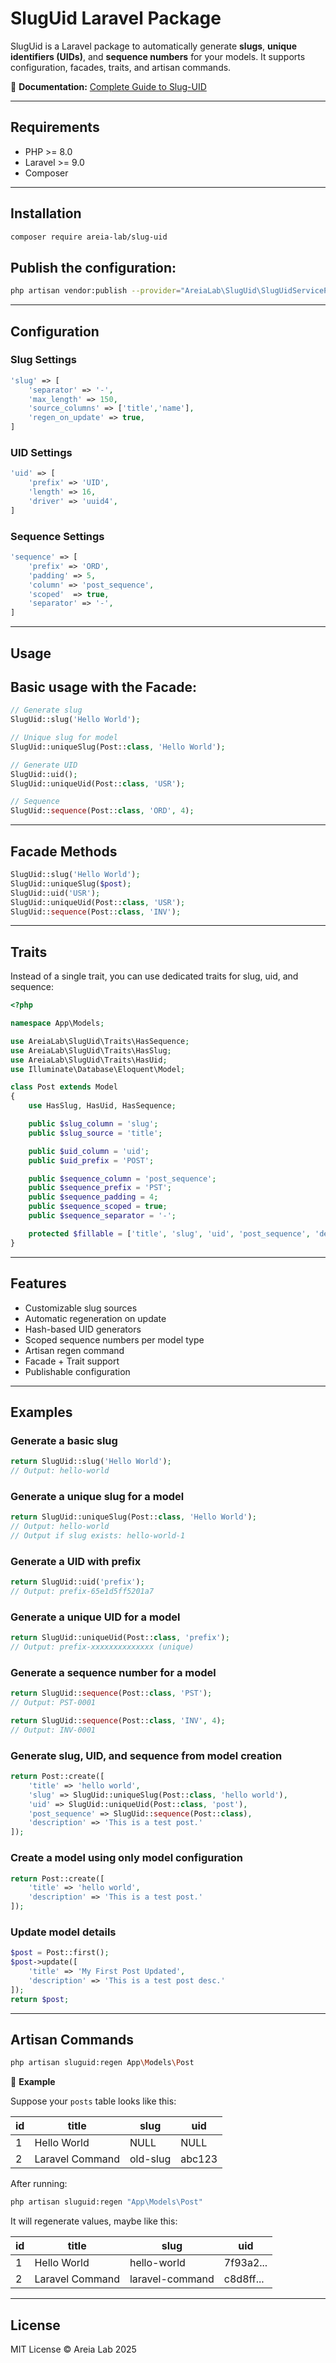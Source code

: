 # SlugUid Laravel Package

SlugUid is a Laravel package to automatically generate **slugs**, **unique identifiers (UIDs)**, and **sequence numbers** for your models. It supports configuration, facades, traits, and artisan commands.

📖 **Documentation:** [Complete Guide to Slug-UID](https://areia-lab.areiatech.com/docs/slug-uid.html)

---

## Requirements

- PHP >= 8.0
- Laravel >= 9.0
- Composer

---

## Installation

```bash
composer require areia-lab/slug-uid
```

## Publish the configuration:

```bash
php artisan vendor:publish --provider="AreiaLab\SlugUid\SlugUidServiceProvider" --tag=sluguid-config
```

---

## Configuration

### Slug Settings

```php
'slug' => [
    'separator' => '-',
    'max_length' => 150,
    'source_columns' => ['title','name'],
    'regen_on_update' => true,
]
```

### UID Settings

```php
'uid' => [
    'prefix' => 'UID',
    'length' => 16,
    'driver' => 'uuid4',
]
```

### Sequence Settings

```php
'sequence' => [
    'prefix' => 'ORD',
    'padding' => 5,
    'column' => 'post_sequence',
    'scoped'  => true,
    'separator' => '-',
]
```

---

## Usage

## Basic usage with the Facade:

```php
// Generate slug
SlugUid::slug('Hello World');

// Unique slug for model
SlugUid::uniqueSlug(Post::class, 'Hello World');

// Generate UID
SlugUid::uid();
SlugUid::uniqueUid(Post::class, 'USR');

// Sequence
SlugUid::sequence(Post::class, 'ORD', 4);
```

---

## Facade Methods

```php
SlugUid::slug('Hello World');
SlugUid::uniqueSlug($post);
SlugUid::uid('USR');
SlugUid::uniqueUid(Post::class, 'USR');
SlugUid::sequence(Post::class, 'INV');
```

---

## Traits

Instead of a single trait, you can use dedicated traits for slug, uid, and sequence:

```php
<?php

namespace App\Models;

use AreiaLab\SlugUid\Traits\HasSequence;
use AreiaLab\SlugUid\Traits\HasSlug;
use AreiaLab\SlugUid\Traits\HasUid;
use Illuminate\Database\Eloquent\Model;

class Post extends Model
{
    use HasSlug, HasUid, HasSequence;

    public $slug_column = 'slug';
    public $slug_source = 'title';

    public $uid_column = 'uid';
    public $uid_prefix = 'POST';

    public $sequence_column = 'post_sequence';
    public $sequence_prefix = 'PST';
    public $sequence_padding = 4;
    public $sequence_scoped = true;
    public $sequence_separator = '-';

    protected $fillable = ['title', 'slug', 'uid', 'post_sequence', 'description'];
}
```

---

## Features

- Customizable slug sources
- Automatic regeneration on update
- Hash-based UID generators
- Scoped sequence numbers per model type
- Artisan regen command
- Facade + Trait support
- Publishable configuration

---

## Examples

### Generate a basic slug

```php
return SlugUid::slug('Hello World');
// Output: hello-world
```

### Generate a unique slug for a model

```php
return SlugUid::uniqueSlug(Post::class, 'Hello World');
// Output: hello-world
// Output if slug exists: hello-world-1
```

### Generate a UID with prefix

```php
return SlugUid::uid('prefix');
// Output: prefix-65e1d5ff5201a7
```

### Generate a unique UID for a model

```php
return SlugUid::uniqueUid(Post::class, 'prefix');
// Output: prefix-xxxxxxxxxxxxxx (unique)
```

### Generate a sequence number for a model

```php
return SlugUid::sequence(Post::class, 'PST');
// Output: PST-0001

return SlugUid::sequence(Post::class, 'INV', 4);
// Output: INV-0001
```

### Generate slug, UID, and sequence from model creation

```php
return Post::create([
    'title' => 'hello world',
    'slug' => SlugUid::uniqueSlug(Post::class, 'hello world'),
    'uid' => SlugUid::uniqueUid(Post::class, 'post'),
    'post_sequence' => SlugUid::sequence(Post::class),
    'description' => 'This is a test post.'
]);
```

### Create a model using only model configuration

```php
return Post::create([
    'title' => 'hello world',
    'description' => 'This is a test post.'
]);
```

### Update model details

```php
$post = Post::first();
$post->update([
    'title' => 'My First Post Updated',
    'description' => 'This is a test post desc.'
]);
return $post;
```

---

## Artisan Commands

```bash
php artisan sluguid:regen App\Models\Post
```

🔹 **Example**

Suppose your `posts` table looks like this:

| id  | title           | slug     | uid    |
| --- | --------------- | -------- | ------ |
| 1   | Hello World     | NULL     | NULL   |
| 2   | Laravel Command | old-slug | abc123 |

After running:

```bash
php artisan sluguid:regen "App\Models\Post"
```

It will regenerate values, maybe like this:

| id  | title           | slug            | uid       |
| --- | --------------- | --------------- | --------- |
| 1   | Hello World     | hello-world     | 7f93a2... |
| 2   | Laravel Command | laravel-command | c8d8ff... |

---

## License

MIT License © Areia Lab 2025
